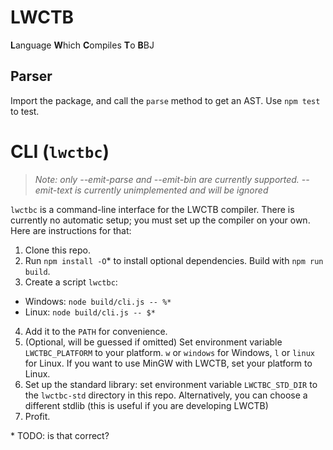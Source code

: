 # LWCTB
<b>L</b>anguage <b>W</b>hich <b>C</b>ompiles <b>T</b>o <b>B</b>BJ

## Parser
Import the package, and call the `parse` method  to get an AST. Use `npm test` to test.

# CLI (`lwctbc`)
> *Note: only --emit-parse and --emit-bin are currently supported. --emit-text is currently unimplemented and will be ignored*

`lwctbc` is a command-line interface for the LWCTB compiler. There is currently no automatic setup; you must set up the compiler on your own. Here are instructions for that:

1. Clone this repo.
2. Run `npm install -O`\* to install optional dependencies. Build with `npm run build`.
3. Create a script `lwctbc`:
  - Windows: `node build/cli.js -- %*`
  - Linux: `node build/cli.js -- $*`
4. Add it to the `PATH` for convenience.
7. (Optional, will be guessed if omitted) Set environment variable `LWCTBC_PLATFORM` to your platform. `w` or `windows` for Windows, `l` or `linux` for Linux. If you want to use MinGW with LWCTB, set your platform to Linux.
8. Set up the standard library: set environment variable `LWCTBC_STD_DIR` to the `lwctbc-std` directory in this repo. Alternatively, you can choose a different stdlib (this is useful if you are developing LWCTB)
9. Profit.


\* TODO: is that correct?
